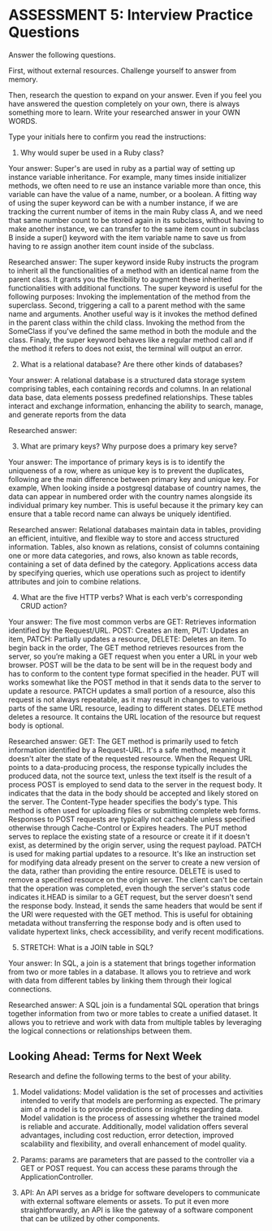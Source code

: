 # ASSESSMENT 5: Interview Practice Questions

Answer the following questions.

First, without external resources. Challenge yourself to answer from memory.

Then, research the question to expand on your answer. Even if you feel you have answered the question completely on your own, there is always something more to learn. Write your researched answer in your OWN WORDS.

Type your initials here to confirm you read the instructions:

1. Why would super be used in a Ruby class?

Your answer: Super's are used in ruby as a partial way of setting up instance variable inheritance. For example, many times inside initializer methods, we often need to re use an instance variable more than once, this variable can have the value of a name, number, or a boolean. A fitting way of using the super keyword can be with a number instance, if we are tracking the current number of items in the main Ruby class A, and we need that same number count to be stored again in its subclass, without having to make another instance, we can transfer to the same item count in subclass B inside a super() keyword with the item variable name to save us from having to re assign another item count inside of the subclass.

Researched answer: The super keyword inside Ruby instructs the program to inherit all the functionalities of a method with an identical name from the parent class. It grants you the flexibility to augment these inherited functionalities with additional functions. The super keyword is useful for the following purposes: Invoking the implementation of the method from the superclass. Second, triggering a call to a parent method with the same name and arguments. Another useful way is it invokes the method defined in the parent class within the child class. Invoking the method from the SomeClass if you've defined the same method in both the module and the class. Finaly, the super keyword behaves like a regular method call and if the method it refers to does not exist, the terminal will output an error. 

2. What is a relational database? Are there other kinds of databases?

Your answer: A relational database is a structured data storage system comprising tables, each containing records and columns. In an relational data base, data elements possess predefined relationships. These tables interact and exchange information, enhancing the ability to search, manage, and generate reports from the data

Researched answer: 

3. What are primary keys? Why purpose does a primary key serve?

Your answer: The importance of primary keys is is to identify the uniqueness of a row, where as unique key is to prevent the duplicates, following are the main difference between primary key and unique key. For example, When looking inside a postgresql database of country names, the data can appear in numbered order with the country names alongside its individual primary key number. This is useful because it the primary key can ensure that a table record name can always be uniquely identified.

Researched answer: Relational databases maintain data in tables, providing an efficient, intuitive, and flexible way to store and access structured information. Tables, also known as relations, consist of columns containing one or more data categories, and rows, also known as table records, containing a set of data defined by the category. Applications access data by specifying queries, which use operations such as project to identify attributes and join to combine relations. 

4. What are the five HTTP verbs? What is each verb's corresponding CRUD action?

Your answer: The five most common verbs are GET: Retrieves information identified by the Request/URL. POST: Creates an item,  PUT: Updates an item, PATCH: Partially updates a resource, DELETE: Deletes an item. To begin back in the order, The GET method retrieves resources from the server, so you’re making a GET request when you enter a URL in your web browser. POST will be the data to be sent will be in the request body and has to conform to the content type format specified in the header. PUT will works somewhat like the POST method in that it sends data to the server to update a resource. PATCH updates a small portion of a resource, also this request is not always repeatable, as it may result in changes to various parts of the same URL resource, leading to different states. DELETE method deletes a resource. It contains the URL location of the resource but request body is optional.

Researched answer: GET: The GET method is primarily used to fetch information identified by a Request-URL. It's a safe method, meaning it doesn't alter the state of the requested resource. When the Request URL points to a data-producing process, the response typically includes the produced data, not the source text, unless the text itself is the result of a process POST is employed to send data to the server in the request body. It indicates that the data in the body should be accepted and likely stored on the server. The Content-Type header specifies the body's type. This method is often used for uploading files or submitting complete web forms. Responses to POST requests are typically not cacheable unless specified otherwise through Cache-Control or Expires headers. The PUT method serves to replace the existing state of a resource or create it if it doesn't exist, as determined by the origin server, using the request payload. PATCH is used for making partial updates to a resource. It's like an instruction set for modifying data already present on the server to create a new version of the data, rather than providing the entire resource. DELETE is used to remove a specified resource on the origin server. The client can't be certain that the operation was completed, even though the server's status code indicates it.HEAD is similar to a GET request, but the server doesn't send the response body. Instead, it sends the same headers that would be sent if the URI were requested with the GET method. This is useful for obtaining metadata without transferring the response body and is often used to validate hypertext links, check accessibility, and verify recent modifications.

5. STRETCH: What is a JOIN table in SQL?

Your answer: In SQL, a join is a statement that brings together information from two or more tables in a database. It allows you to retrieve and work with data from different tables by linking them through their logical connections.

Researched answer: A SQL join is a fundamental SQL operation that brings together information from two or more tables to create a unified dataset. It allows you to retrieve and work with data from multiple tables by leveraging the logical connections or relationships between them.

## Looking Ahead: Terms for Next Week

Research and define the following terms to the best of your ability.

1. Model validations: Model validation is the set of processes and activities intended to verify that models are performing as expected. 
The primary aim of a model is to provide predictions or insights regarding data. Model validation is the process of assessing whether the trained model is reliable and accurate. Additionally, model validation offers several advantages, including cost reduction, error detection, improved scalability and flexibility, and overall enhancement of model quality.

2. Params: params are parameters that are passed to the controller via a GET or POST request. You can access these params through the ApplicationController.

3. API: An API serves as a bridge for software developers to communicate with external software elements or assets. To put it even more straightforwardly, an API is like the gateway of a software component that can be utilized by other components.
